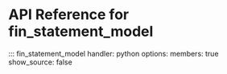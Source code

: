 # API Reference for fin_statement_model

::: fin_statement_model
    handler: python
    options:
      members: true
      show_source: false
